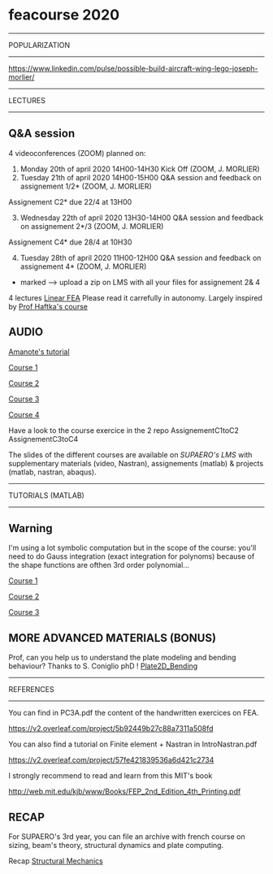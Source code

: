 # feacourse 2020

****
POPULARIZATION
****

https://www.linkedin.com/pulse/possible-build-aircraft-wing-lego-joseph-morlier/

****
LECTURES
****

## Q&A session 
4 videoconferences (ZOOM) planned on:

1. Monday 20th of april 2020 14H00-14H30 Kick Off (ZOOM, J. MORLIER) 
2. Tuesday 21th of april 2020 14H00-15H00 Q&A session and feedback on assignement 1/2* (ZOOM, J. MORLIER) 

Assignement C2* due 22/4 at 13H00

3. Wednesday 22th of april 2020 13H30-14H00  Q&A session and feedback on assignement 2*/3 (ZOOM, J. MORLIER) 

Assignement C4* due 28/4 at 10H30

4. Tuesday 28th of april 2020 11H00-12H00  Q&A session and feedback on assignement 4* (ZOOM, J. MORLIER) 

* marked --> upload a zip on LMS with all your files for assignement 2& 4

4 lectures [Linear FEA](https://github.com/jomorlier/feacourse2019/blob/master/ArchiveFEA.zip)
Please read it carrefully in autonomy. Largely inspired by [Prof Haftka's course](https://mae.ufl.edu/haftka/course.html) 


## AUDIO 

[Amanote's tutorial](https://www.youtube.com/watch?v=DvLyo9mtf3U)

[Course 1](https://github.com/jomorlier/feacourse/blob/master/Course1.md)

[Course 2](https://github.com/jomorlier/feacourse/blob/master/Course2.md)

[Course 3](https://github.com/jomorlier/feacourse/blob/master/Course3.md)

[Course 4](https://github.com/jomorlier/feacourse/blob/master/Course4.md)

Have a look to the course exercice in the 2 repo
AssignementC1toC2
AssignementC3toC4

The slides of the different courses are available on *SUPAERO's LMS* with supplementary materials (video, Nastran), assignements (matlab) & projects (matlab, nastran, abaqus).

****
TUTORIALS (MATLAB)
****

## Warning
I'm using a lot symbolic computation but in the scope of the course:
you'll need to do Gauss integration (exact integration for polynoms) because of the shape functions are ofthen 3rd order polynomial...

[Course 1](https://github.com/jomorlier/feacourse/blob/master/C1_tutorial.md)

[Course 2](https://github.com/jomorlier/feacourse/blob/master/C2_tutorial.md)

[Course 3](https://github.com/jomorlier/feacourse/blob/master/C3_tutorial.md)


## MORE ADVANCED MATERIALS (BONUS)

Prof, can you help us to understand the plate modeling and bending behaviour?
Thanks to S. Coniglio phD !  [Plate2D_Bending](http://htmlpreview.github.io/?https://github.com/jomorlier/feacourse/blob/master/Plate2D_Bending/plate_el.html)

****
REFERENCES
****

You can find in PC3A.pdf the content of the handwritten exercices on FEA.

https://v2.overleaf.com/project/5b92449b27c88a7311a508fd

You can also find a tutorial on Finite element + Nastran in IntroNastran.pdf

https://v2.overleaf.com/project/57fe421839536a6d421c2734

I strongly recommend to read and learn from this MIT's book

http://web.mit.edu/kjb/www/Books/FEP_2nd_Edition_4th_Printing.pdf


## RECAP

For SUPAERO's 3rd year, you can file an archive with french course on sizing, beam's theory, structural dynamics and plate computing.

Recap [Structural Mechanics](https://github.com/jomorlier/feacourse/blob/master/Recap_1A_2A_SUPAERO.zip)



